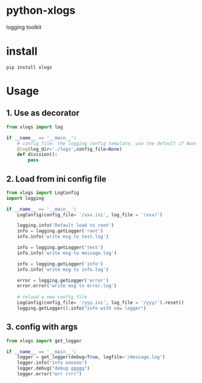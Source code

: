 # python-xlogs
logging toolkit


# install
```commandline
pip install xlogs
```

# Usage
## 1. Use as decorator
```python
from xlogs import log

if __name__ == '__main__':
    # config_file: the logging config template, use the default if None
    @log(log_dir='./logs',config_file=None)
    def division():
        pass
```

## 2. Load from ini config file
```python
from xlogs import LogConfig
import logging

if __name__ == '__main__':
    LogConfig(config_file= '/xxx.ini', log_file = '/xxx/')

    logging.info('Default load to root')
    info = logging.getLogger('root')
    info.info('write msg to test.log')

    info = logging.getLogger('test')
    info.info('write msg to message.log')

    info = logging.getLogger('info')
    info.info('write msg to info.log')

    error = logging.getLogger('error')
    error.error('write msg to error.log')
    
    # reload a new config file 
    LogConfig(config_file= '/yyy.ini', log_file = '/yyy/').reset()
    logging.getLogger().info("info with new logger")
```

## 3. config with args
```python
from xlogs import get_logger

if __name__ == '__main__':
    logger = get_logger(debug=True, logfile='/message.log')
    logger.info("info oooooo")
    logger.debug("debug ggggg")
    logger.error("err rrrr")
```